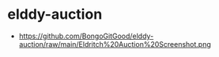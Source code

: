 # elddy-auction

* https://github.com/BongoGitGood/elddy-auction/raw/main/Eldritch%20Auction%20Screenshot.png
